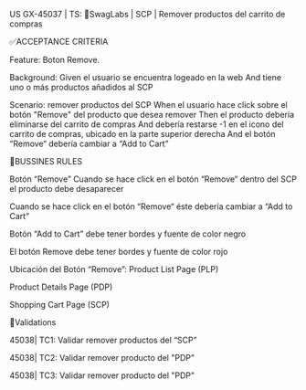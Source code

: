 US GX-45037 | TS: 📖SwagLabs | SCP | Remover productos del carrito de compras

✅ACCEPTANCE CRITERIA

Feature: Boton Remove.

Background: Given el usuario se encuentra logeado en la web And tiene uno o más productos añadidos al SCP

Scenario: remover productos del SCP When el usuario hace click sobre el botón "Remove" del producto que desea remover Then el producto debería
eliminarse del carrito de compras And debería restarse -1 en el icono del carrito de compras, ubicado en la parte superior derecha And el botón
“Remove“ debería cambiar a “Add to Cart”

🚩BUSSINES RULES

Botón “Remove” Cuando se hace click en el botón “Remove“ dentro del SCP el producto debe desaparecer

Cuando se hace click en el botón “Remove“ éste debería cambiar a “Add to Cart”

Botón “Add to Cart” debe tener bordes y fuente de color negro

El botón Remove debe tener bordes y fuente de color rojo

Ubicación del Botón “Remove”: Product List Page (PLP)

Product Details Page (PDP)

Shopping Cart Page (SCP)

🧪Validations

45038| TC1: Validar remover productos del “SCP”

45038| TC2: Validar remover producto del "PDP"

45038| TC3: Validar remover producto del "PDP"
